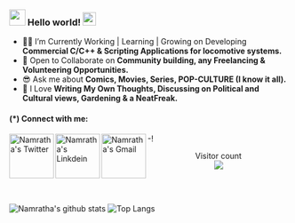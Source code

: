 ### <img src="https://github.com/TheDudeThatCode/TheDudeThatCode/blob/master/Assets/Hi.gif" width="29px"> Hello world!&nbsp;<img src="https://github.com/TheDudeThatCode/TheDudeThatCode/blob/master/Assets/Earth.gif" width="24px"> 
 
- 👩‍💻 I’m Currently Working | Learning | Growing on Developing **Commercial C/C++ & Scripting Applications for locomotive systems.**
- 🤝 Open to Collaborate on **Community building, any Freelancing & Volunteering Opportunities.**
- 😎 Ask me about **Comics, Movies, Series, POP-CULTURE (I know it all).** 
- 🙌 I Love **Writing My Own Thoughts, Discussing on Political and Cultural views, Gardening & a NeatFreak.** 
 
 #### (*) Connect with me: 
 

 -!<a href="https://twitter.com/namratha_lb" target="_blank" rel="nofollow"><img align="left" alt="Namratha's Twitter" width="80px" src="https://img.shields.io/badge/Twitter-1DA1F2?style=for-the-badge&logo=twitter&logoColor=white" /></a><a href="https://www.linkedin.com/in/namratha-l-bemane-a868b7162/" target="_blank" rel="nofollow"><img align="left" alt="Namratha's Linkdein" width="80px" src="https://img.shields.io/badge/LinkedIn-0077B5?style=for-the-badge&logo=linkedin&logoColor=white" /></a><a href="mailto: namratha9823@gmail.com" target="_blank" rel="nofollow"><img align="left" alt="Namratha's Gmail" width="80px" src="https://img.shields.io/badge/Gmail-D14836?style=for-the-badge&logo=gmail&logoColor=white" /></a>

 <p align="center"> 
  Visitor count<br>
  <img src="https://profile-counter.glitch.me/Namrathalb/count.svg" />
</p>
 
<br><br />
 
![Namratha's github stats](https://github-readme-stats.vercel.app/api?username=Namrathalb&show_icons=true&theme=dark)
![Top Langs](https://github-readme-stats.vercel.app/api/top-langs/?username=Namrathalb&layout=compact&theme=dark)
 
 <!--Light Mode
 -!<a href="https://twitter.com/namratha_lb" target="_blank" rel="nofollow"><img align="left" alt="Namratha's Twitter" width="22px" src="https://cdn.jsdelivr.net/npm/simple-icons@v3/icons/twitter.svg" /></a><a href="https://www.linkedin.com/in/namratha-l-bemane-a868b7162/" target="_blank" rel="nofollow"><img align="left" alt="Namratha's Linkdein" width="22px" src="https://cdn.jsdelivr.net/npm/simple-icons@v3/icons/linkedin.svg" /></a><a href="mailto: namratha9823@gmail.com" target="_blank" rel="nofollow"><img align="left" alt="Namratha's Gmail" width="22px" src="https://cdn.jsdelivr.net/npm/simple-icons@3.12.1/icons/gmail.svg" /></a>
 

<!--![Octocat](octocat-small.png)
<!--
**Namrathalb/Namrathalb** is a ✨ _special_ ✨ repository because its `README.md` (this file) appears on your GitHub profile.

<!--Here are some ideas to get you started:-->

